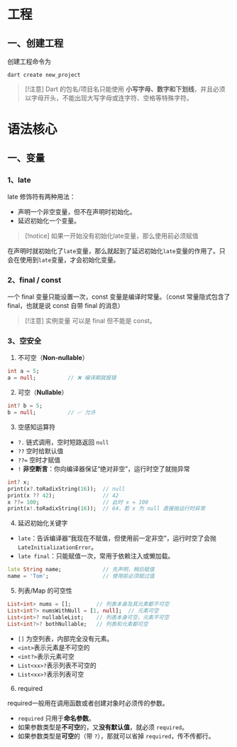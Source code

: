 # 工程
## 一、创建工程
创建工程命令为
```
dart create new_project
```
> [!注意]
> Dart 的包名/项目名只能使用 **小写字母、数字和下划线**，并且必须以字母开头，不能出现大写字母或连字符、空格等特殊字符。

# 语法核心
## 一、变量
### 1、late

late 修饰符有两种用法：
- 声明一个非空变量，但不在声明时初始化。
- 延迟初始化一个变量。

> [!notice]
> 如果一开始没有初始化late变量，那么使用前必须赋值

在声明时就初始化了`late`变量，那么就起到了延迟初始化`late`变量的作用了。只会在使用到`late`变量，才会初始化变量。

### 2、final / const

一个 final 变量只能设置一次，const 变量是编译时常量。（const 常量隐式包含了 final，也就是说 const 自带 final 的消息）
> [!注意]
> 实例变量 可以是 final 但不能是 const。

### 3、空安全

1. 不可空（**Non-nullable**）
```dart
int a = 5;
a = null;          // ❌ 编译期就报错
```

2. 可空（**Nullable**）
```dart
int? b = 5;
b = null;          // ✅ 允许
```

3. 空感知运算符
- `?.` 链式调用，空时短路返回 `null`
- `??` 空时给默认值
- `??=` 空时才赋值
- `!` **非空断言**：你向编译器保证“绝对非空”，运行时空了就抛异常

``` dart
int? x;
print(x?.toRadixString(16));  // null
print(x ?? 42);               // 42
x ??= 100;                    // 此时 x = 100
print(x!.toRadixString(16));  // 64，若 x 为 null 直接抛运行时异常
```

4. 延迟初始化关键字
- `late`：告诉编译器“我现在不赋值，但使用前一定非空”，运行时空了会抛 `LateInitializationError`。
- `late final`：只能赋值一次，常用于依赖注入或懒加载。

```dart
late String name;             // 先声明，稍后赋值
name = 'Tom';                 // 使用前必须赋过值
```

5. 列表/Map 的可空性

```dart
List<int> nums = [];        // 列表本身及其元素都不可空
List<int?> numsWithNull = [1, null];  // 元素可空
List<int>? nullableList;    // 列表本身可空，元素不可空
List<int?>? bothNullable;   // 列表和元素都可空
```

- `[]` 为空列表，内部完全没有元素。
- `<int>`表示元素是不可空的
- `<int?>`表示元素可空
- `List<xx>?`表示列表不可空的
- `List<xx>?`表示列表可空

6. required

required一般用在调用函数或者创建对象时必须传的参数。

- `required` 只用于**命名参数**。
- 如果参数类型是**不可空**的，又**没有默认值**，就必须 `required`。
- 如果参数类型是**可空**的（带 `?`），那就可以省掉 `required`，传不传都行。